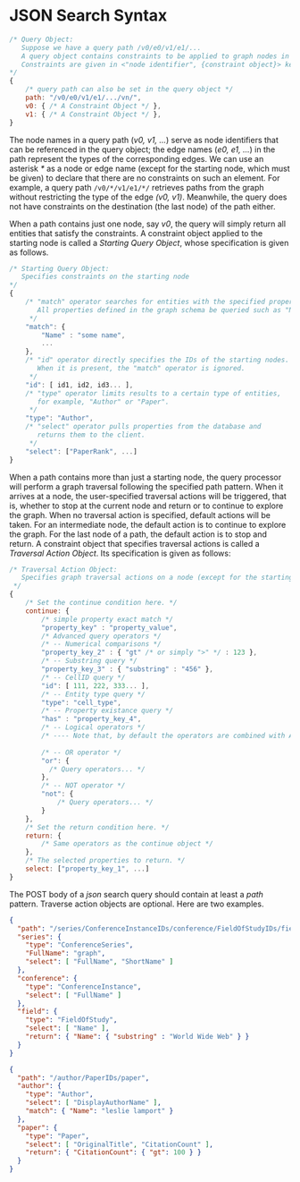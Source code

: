 <!-- 
NavPath: Academic Knowledge API
LinkLabel: JSON Search Syntax
Url: Academic-Knowledge-API/documentation/JSONSearchSyntax
Weight: 90
-->

# JSON Search Syntax

```javascript
/* Query Object:
   Suppose we have a query path /v0/e0/v1/e1/...
   A query object contains constraints to be applied to graph nodes in a path.
   Constraints are given in <"node identifier", {constraint object}> key-value pairs: 
*/
{
    /* query path can also be set in the query object */
    path: "/v0/e0/v1/e1/.../vn/",
    v0: { /* A Constraint Object */ },
    v1: { /* A Constraint Object */ },
}
```

The node names in a query path (_v0, v1, ..._) serve as node identifiers that can be referenced in the query object; the edge names (_e0, e1, ..._) in the path represent the types of the corresponding edges. We can use an asterisk _*_ as a node or edge name (except for the starting node, which must be given) to declare that there are no constraints on such an element. For example, a query path `/v0/*/v1/e1/*/` retrieves paths from the graph without restricting the type of the edge _(v0, v1)_. Meanwhile, the query does not have constraints on the destination (the last node) of the path either.

When a path contains just one node, say _v0_, the query will simply return all entities that satisfy the constraints. A constraint object applied to the starting node is called a *Starting Query Object*, whose specification is given as follows.

```javascript
/* Starting Query Object:
   Specifies constraints on the starting node
*/
{
    /* "match" operator searches for entities with the specified properties. 
       All properties defined in the graph schema be queried such as "Name" and "NormalizedTitle".
     */
    "match": { 
        "Name" : "some name",
        ...
    },
    /* "id" operator directly specifies the IDs of the starting nodes. 
       When it is present, the "match" operator is ignored. 
     */
    "id": [ id1, id2, id3... ],
    /* "type" operator limits results to a certain type of entities,
       for example, "Author" or "Paper".
     */
    "type": "Author",
    /* "select" operator pulls properties from the database and 
       returns them to the client.
     */
    "select": ["PaperRank", ...]
}
```

When a path contains more than just a starting node, the query processor will perform a graph traversal following the specified path pattern. When it arrives at a node, the user-specified traversal actions will be triggered, that is, whether to stop at the current node and return or to continue to explore the graph. When no traversal action is specified, default actions will be taken. For an intermediate node, the default action is to continue to explore the
graph. For the last node of a path, the default action is to stop and return. A constraint object that specifies traversal actions is called a *Traversal Action Object*. Its specification is given as follows:

```javascript
/* Traversal Action Object:
   Specifies graph traversal actions on a node (except for the starting node).
 */
{
    /* Set the continue condition here. */
    continue: { 
        /* simple property exact match */
        "property_key" : "property_value", 
        /* Advanced query operators */
        /* -- Numerical comparisons */
        "property_key_2" : { "gt" /* or simply ">" */ : 123 },
        /* -- Substring query */
        "property_key_3" : { "substring" : "456" },
        /* -- CellID query */
        "id": [ 111, 222, 333... ],
        /* -- Entity type query */
        "type": "cell_type",
        /* -- Property existance query */
	    "has" : "property_key_4",
        /* -- Logical operators */
        /* ---- Note that, by default the operators are combined with AND semantics */
		
	    /* -- OR operator */
	    "or": {
	      /* Query operators... */
	    },
        /* -- NOT operator */
        "not": {
            /* Query operators... */
        }
    },
    /* Set the return condition here. */
    return: {
        /* Same operators as the continue object */
    },
    /* The selected properties to return. */
    select: ["property_key_1", ...]
}
```

The POST body of a *json* search query should contain at least a *path* pattern. Traverse action objects are optional. Here are two examples.

```JSON
{
  "path": "/series/ConferenceInstanceIDs/conference/FieldOfStudyIDs/field",
  "series": {
    "type": "ConferenceSeries",
    "FullName": "graph",
    "select": [ "FullName", "ShortName" ]
  },
  "conference": {
    "type": "ConferenceInstance",
    "select": [ "FullName" ]
  },
  "field": {
    "type": "FieldOfStudy",
    "select": [ "Name" ],
    "return": { "Name": { "substring" : "World Wide Web" } }
  }
}
```

```JSON
{
  "path": "/author/PaperIDs/paper",
  "author": {
    "type": "Author",
    "select": [ "DisplayAuthorName" ],
    "match": { "Name": "leslie lamport" }
  },
  "paper": {
    "type": "Paper",
    "select": [ "OriginalTitle", "CitationCount" ],
    "return": { "CitationCount": { "gt": 100 } }
  }
}
```


